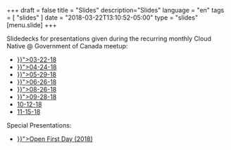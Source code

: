 +++
draft = false
title = "Slides"
description="Slides"
language = "en"
tags = [
    "slides"
]
date = "2018-03-22T13:10:52-05:00"
type = "slides"
[menu.slide]
+++

Slidedecks for presentations given during the recurring monthly Cloud Native @ Government of Canada meetup:

<ul>
  <li><a href="{{< ref "slide/03-22-18.md" >}}">03-22-18</a></li>
  <li><a href="{{< ref "slide/04-24-18.md" >}}">04-24-18</a></li>
  <li><a href="{{< ref "slide/05-29-18.md" >}}">05-29-18</a></li>
  <li><a href="{{< ref "slide/06-26-18.md" >}}">06-26-18</a></li>
  <li><a href="{{< ref "slide/08-26-18.md" >}}">08-26-18</a></li>
  <li><a href="{{< ref "slide/09-28-18.md" >}}">09-28-18</a></li>
  <li><a href="/docs/aqua.pdf">10-12-18</a></li>
  <li><a href="/docs/mongodb.pptx">11-15-18</a></li>
</ul>

Special Presentations:

<ul>
  <li><a href="{{< ref "slide/09-28-18.md" >}}">Open First Day (2018)</a></li>
</ul>
